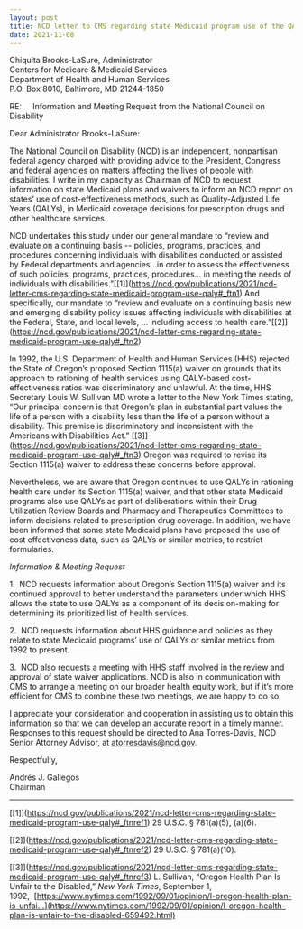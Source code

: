 ```yaml
---
layout: post
title: NCD letter to CMS regarding state Medicaid program use of the QALY
date: 2021-11-08
---
```

Chiquita Brooks-LaSure, Administrator\
Centers for Medicare & Medicaid Services\
Department of Health and Human Services\
P.O. Box 8010, Baltimore, MD 21244-1850

RE:     Information and Meeting Request from the National Council on Disability

Dear Administrator Brooks-LaSure:

The National Council on Disability (NCD) is an independent, nonpartisan federal agency charged with providing advice to the President, Congress and federal agencies on matters affecting the lives of people with disabilities. I write in my capacity as Chairman of NCD to request information on state Medicaid plans and waivers to inform an NCD report on states’ use of cost-effectiveness methods, such as Quality-Adjusted Life Years (QALYs), in Medicaid coverage decisions for prescription drugs and other healthcare services.

NCD undertakes this study under our general mandate to “review and evaluate on a continuing basis -- policies, programs, practices, and procedures concerning individuals with disabilities conducted or assisted by Federal departments and agencies…in order to assess the effectiveness of such policies, programs, practices, procedures… in meeting the needs of individuals with disabilities.”[\[1]](https://ncd.gov/publications/2021/ncd-letter-cms-regarding-state-medicaid-program-use-qaly#_ftn1) And specifically, our mandate to “review and evaluate on a continuing basis new and emerging disability policy issues affecting individuals with disabilities at the Federal, State, and local levels, … including access to health care.”[\[2]](https://ncd.gov/publications/2021/ncd-letter-cms-regarding-state-medicaid-program-use-qaly#_ftn2)

In 1992, the U.S. Department of Health and Human Services (HHS) rejected the State of Oregon’s proposed Section 1115(a) waiver on grounds that its approach to rationing of health services using QALY-based cost-effectiveness ratios was discriminatory and unlawful. At the time, HHS Secretary Louis W. Sullivan MD wrote a letter to the New York Times stating, “Our principal concern is that Oregon's plan in substantial part values the life of a person with a disability less than the life of a person without a disability. This premise is discriminatory and inconsistent with the Americans with Disabilities Act.” [\[3]](https://ncd.gov/publications/2021/ncd-letter-cms-regarding-state-medicaid-program-use-qaly#_ftn3) Oregon was required to revise its Section 1115(a) waiver to address these concerns before approval.

Nevertheless, we are aware that Oregon continues to use QALYs in rationing health care under its Section 1115(a) waiver, and that other state Medicaid programs also use QALYs as part of deliberations within their Drug Utilization Review Boards and Pharmacy and Therapeutics Committees to inform decisions related to prescription drug coverage. In addition, we have been informed that some state Medicaid plans have proposed the use of cost effectiveness data, such as QALYs or similar metrics, to restrict formularies.

*Information & Meeting Request*

1.  NCD requests information about Oregon’s Section 1115(a) waiver and its continued approval to better understand the parameters under which HHS allows the state to use QALYs as a component of its decision-making for determining its prioritized list of health services.

2.  NCD requests information about HHS guidance and policies as they relate to state Medicaid programs’ use of QALYs or similar metrics from 1992 to present.

3.  NCD also requests a meeting with HHS staff involved in the review and approval of state waiver applications. NCD is also in communication with CMS to arrange a meeting on our broader health equity work, but if it’s more efficient for CMS to combine these two meetings, we are happy to do so.

I appreciate your consideration and cooperation in assisting us to obtain this information so that we can develop an accurate report in a timely manner. Responses to this request should be directed to Ana Torres-Davis, NCD Senior Attorney Advisor, at [atorresdavis@ncd.gov](mailto:atorresdavis@ncd.gov).

Respectfully, 

Andrés J. Gallegos\
Chairman



- - -

[\[1]](https://ncd.gov/publications/2021/ncd-letter-cms-regarding-state-medicaid-program-use-qaly#_ftnref1) 29 U.S.C. § 781(a)(5), (a)(6).

[\[2]](https://ncd.gov/publications/2021/ncd-letter-cms-regarding-state-medicaid-program-use-qaly#_ftnref2) 29 U.S.C. § 781(a)(10).

[\[3]](https://ncd.gov/publications/2021/ncd-letter-cms-regarding-state-medicaid-program-use-qaly#_ftnref3) L. Sullivan, “Oregon Health Plan Is Unfair to the Disabled,” *New York Times*, September 1, 1992,  [https://www.nytimes.com/1992/09/01/opinion/l-oregon-health-plan-is-unfai...](https://www.nytimes.com/1992/09/01/opinion/l-oregon-health-plan-is-unfair-to-the-disabled-659492.html)
